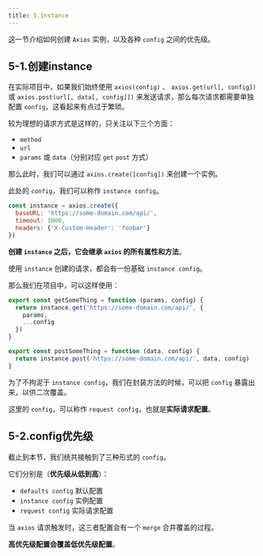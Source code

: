 ```yaml
---
title: 5.instance
---
```


这一节介绍如何创建 `Axios` 实例，以及各种 `config` 之间的优先级。

## 5-1.创建instance

在实际项目中，如果我们始终使用 `axios(config)` 、 `axios.get(url[, config])` 或 `axios.post(url[, data[, config]])` 来发送请求，那么每次请求都需要单独配置 `config`，这看起来有点过于繁琐。

较为理想的请求方式是这样的，只关注以下三个方面：

- `method`
- `url`
- `params` 或 `data`（分别对应 `get` `post` 方式）

那么此时，我们可以通过 `axios.create([config])` 来创建一个实例。

此处的 `config`，我们可以称作 `instance config`。

```js
const instance = axios.create({
  baseURL: 'https://some-domain.com/api/',
  timeout: 1000,
  headers: {'X-Custom-Header': 'foobar'}
})
```

**创建 `instance` 之后，它会继承 `axios` 的所有属性和方法**。

使用 `instance` 创建的请求，都会有一份基础 `instance config`。

那么我们在项目中，可以这样使用：

```js
export const getSomeThing = function (params, config) {
  return instance.get('https://some-domain.com/api/', {
    params,
    ...config
  })
}

export const postSomeThing = function (data, config) {
  return instance.post('https://some-domain.com/api/', data, config)
}
```

为了不拘泥于 `instance config`，我们在封装方法的时候，可以把 `config` 暴露出来，以供二次覆盖。

这里的 `config`，可以称作 `request config`，也就是**实际请求配置**。

## 5-2.config优先级

截止到本节，我们统共接触到了三种形式的 `config`。

它们分别是（**优先级从低到高**）：

- `defaults config` 默认配置
- `instance config` 实例配置
- `request config` 实际请求配置

当 `axios` 请求触发时，这三者配置会有一个 `merge` 合并覆盖的过程。

**高优先级配置会覆盖低优先级配置**。
